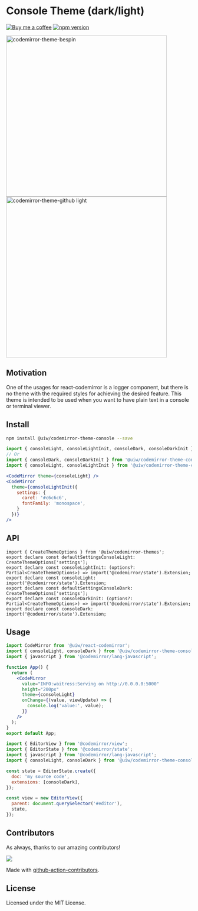 <!--rehype:ignore:start-->

# Console Theme (dark/light)

<!--rehype:ignore:end-->

[![Buy me a coffee](https://img.shields.io/badge/Buy%20me%20a%20coffee-048754?logo=buymeacoffee)](https://jaywcjlove.github.io/#/sponsor)
[![npm version](https://img.shields.io/npm/v/@uiw/codemirror-theme-console.svg)](https://www.npmjs.com/package/@uiw/codemirror-theme-console)

<a href="https://uiwjs.github.io/react-codemirror/#/theme/data/console/light">
  <img width="436" alt="codemirror-theme-bespin" src="https://github.com/uiwjs/react-codemirror/assets/1680273/fa508c19-a037-4bd3-a319-89626f2bc5e8">
</a>

<a href="https://uiwjs.github.io/react-codemirror/#/theme/data/console/dark">
  <img width="436" alt="codemirror-theme-github light" src="https://github.com/uiwjs/react-codemirror/assets/1680273/adc349ad-0d05-4858-96c2-a831fac1d7ac">
</a>

## Motivation

One of the usages for react-codemirror is a logger component, but there is no theme with the required styles for achieving the desired feature. This theme is intended to be used when you want to have plain text in a console or terminal viewer.

## Install

```bash
npm install @uiw/codemirror-theme-console --save
```

```jsx
import { consoleLight, consoleLightInit, consoleDark, consoleDarkInit } from '@uiw/codemirror-theme-console';
// Or
import { consoleDark, consoleDarkInit } from '@uiw/codemirror-theme-console/dark';
import { consoleLight, consoleLightInit } from '@uiw/codemirror-theme-console/light';

<CodeMirror theme={consoleLight} />
<CodeMirror
  theme={consoleLightInit({
    settings: {
      caret: '#c6c6c6',
      fontFamily: 'monospace',
    }
  })}
/>
```

## API

```tsx
import { CreateThemeOptions } from '@uiw/codemirror-themes';
export declare const defaultSettingsConsoleLight: CreateThemeOptions['settings'];
export declare const consoleLightInit: (options?: Partial<CreateThemeOptions>) => import('@codemirror/state').Extension;
export declare const consoleLight: import('@codemirror/state').Extension;
export declare const defaultSettingsConsoleDark: CreateThemeOptions['settings'];
export declare const consoleDarkInit: (options?: Partial<CreateThemeOptions>) => import('@codemirror/state').Extension;
export declare const consoleDark: import('@codemirror/state').Extension;
```

## Usage

```jsx
import CodeMirror from '@uiw/react-codemirror';
import { consoleLight, consoleDark } from '@uiw/codemirror-theme-console';
import { javascript } from '@codemirror/lang-javascript';

function App() {
  return (
    <CodeMirror
      value="INFO:waitress:Serving on http://0.0.0.0:5000"
      height="200px"
      theme={consoleLight}
      onChange={(value, viewUpdate) => {
        console.log('value:', value);
      }}
    />
  );
}
export default App;
```

```js
import { EditorView } from '@codemirror/view';
import { EditorState } from '@codemirror/state';
import { javascript } from '@codemirror/lang-javascript';
import { consoleLight, consoleDark } from '@uiw/codemirror-theme-console';

const state = EditorState.create({
  doc: 'my source code',
  extensions: [consoleDark],
});

const view = new EditorView({
  parent: document.querySelector('#editor'),
  state,
});
```

## Contributors

As always, thanks to our amazing contributors!

<a href="https://github.com/uiwjs/react-codemirror/graphs/contributors">
  <img src="https://uiwjs.github.io/react-codemirror/CONTRIBUTORS.svg" />
</a>

Made with [github-action-contributors](https://github.com/jaywcjlove/github-action-contributors).

## License

Licensed under the MIT License.
